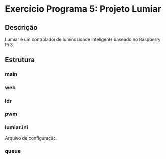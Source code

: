 # Exercício Programa 5: Projeto Lumiar

## Descrição

Lumiar é um controlador de luminosidade inteligente baseado no Raspberry Pi 3.


## Estrutura

### main


### web


### ldr


### pwm


### lumiar.ini

Arquivo de configuração.


### queue
